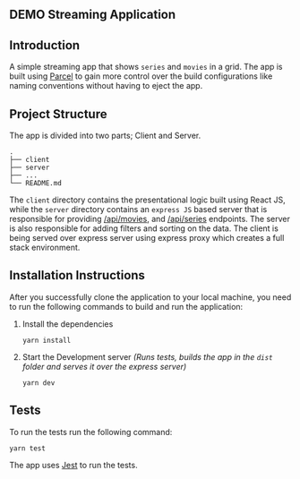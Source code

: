## **DEMO Streaming Application**

## Introduction

A simple streaming app that shows `series` and `movies` in a grid. The app is built using [Parcel](https://parceljs.org/) to gain more control over the build configurations like naming conventions without having to eject the app.

## Project Structure

The app is divided into two parts; Client and Server.

    .
    ├── client
    ├── server
    ├── ...
    └── README.md

The `client` directory contains the presentational logic built using React JS, while the `server` directory contains an `express JS` based server that is responsible for providing [/api/movies](https://demostreaming.herokuapp.com/api/movies), and [/api/series](https://demostreaming.herokuapp.com/api/series) endpoints. The server is also responsible for adding filters and sorting on the data. The client is being served over express server using express proxy which creates a full stack environment.

## Installation Instructions

After you successfully clone the application to your local machine, you need to run the following commands to build and run the application:

1.  Install the dependencies
    ```
    yarn install
    ```
2.  Start the Development server _(Runs tests, builds the app in the `dist` folder and serves it over the express server)_
    ```
    yarn dev
    ```

## Tests

To run the tests run the following command:

    yarn test


The app uses [Jest](https://jestjs.io/) to run the tests.
